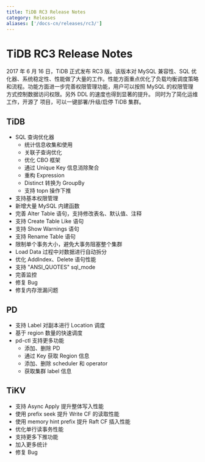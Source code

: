 ```yaml
---
title: TiDB RC3 Release Notes
category: Releases
aliases: ['/docs-cn/releases/rc3/']
---
```


# TiDB RC3 Release Notes

2017 年 6 月 16 日，TiDB 正式发布 RC3 版。该版本对 MySQL 兼容性、SQL 优化器、系统稳定性、性能做了大量的工作。性能方面重点优化了负载均衡调度策略和流程。功能方面进一步完善权限管理功能，用户可以按照 MySQL 的权限管理方式控制数据访问权限。另外 DDL 的速度也得到显著的提升。
同时为了简化运维工作，开源了  项目，可以一键部署/升级/启停 TiDB 集群。

## TiDB

+ SQL 查询优化器
    - 统计信息收集和使用
    - 关联子查询优化
    - 优化 CBO 框架
    - 通过 Unique Key 信息消除聚合
    - 重构 Expression
    - Distinct 转换为 GroupBy
    - 支持 topn 操作下推
+ 支持基本权限管理
+ 新增大量 MySQL 内建函数
+ 完善 Alter Table 语句，支持修改表名、默认值、注释
+ 支持 Create Table Like 语句
+ 支持 Show Warnings 语句
+ 支持 Rename Table 语句
+ 限制单个事务大小，避免大事务阻塞整个集群
+ Load Data 过程中对数据进行自动拆分
+ 优化  AddIndex、Delete 语句性能
+ 支持 "ANSI_QUOTES" sql_mode
+ 完善监控
+ 修复 Bug
+ 修复内存泄漏问题

## PD

+ 支持 Label 对副本进行 Location 调度
+ 基于 region 数量的快速调度
+ pd-ctl 支持更多功能
    - 添加、删除 PD
    - 通过 Key 获取 Region 信息
    - 添加、删除 scheduler 和 operator
    - 获取集群 label 信息

## TiKV

+ 支持 Async Apply  提升整体写入性能
+ 使用 prefix seek 提升 Write CF 的读取性能
+ 使用 memory hint prefix 提升 Raft CF 插入性能
+ 优化单行读事务性能
+ 支持更多下推功能
+ 加入更多统计
+ 修复 Bug

